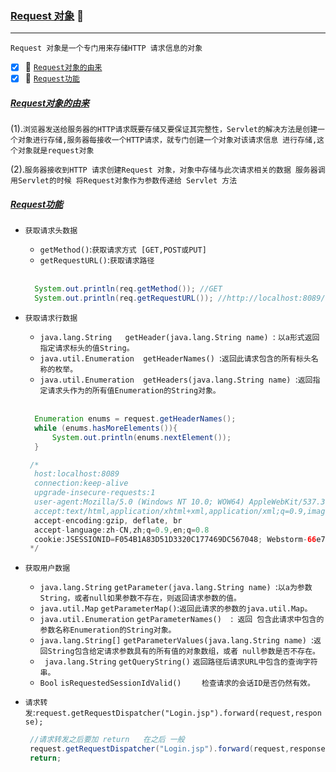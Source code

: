### [Request 对象](#top) <b id="top"></b> :maple_leaf:

----
`Request 对象是一个专门用来存储HTTP 请求信息的对象`

- [x] :maple_leaf: [`Request对象的由来`](#request) 
- [x] :maple_leaf: [`Request功能`](#func) 

##### [Request对象的由来](#top)  <b id="request"></b>
(1).`浏览器发送给服务器的HTTP请求既要存储又要保证其完整性，Servlet的解决方法是创建一个对象进行存储,服务器每接收一个HTTP请求，就专门创建一个对象对该请求信息
进行存储,这个对象就是request对象`<br/>

(2).`服务器接收到HTTP 请求创建Request 对象，对象中存储与此次请求相关的数据 服务器调用Servlet的时候 将Request对象作为参数传递给 Servlet 方法`

##### [Request功能](#top)  <b id="func"></b>
* `获取请求头数据`
   * `getMethod()`:`获取请求方式 [GET,POST或PUT]`
   * `getRequestURL()`:`获取请求路径`
   
   <br/>
   
   ```Java
     System.out.println(req.getMethod()); //GET 
     System.out.println(req.getRequestURL()); //http://localhost:8089/servlet/update
   ```
* `获取请求行数据`
  * `java.lang.String	getHeader(java.lang.String name) `: `以a形式返回指定请求标头的值String。`
  * `java.util.Enumeration	getHeaderNames() `:`返回此请求包含的所有标头名称的枚举。`
  * `java.util.Enumeration	getHeaders(java.lang.String name) `:`返回指定请求头作为的所有值Enumeration的String对象。`
  <br/>
  
  ```java
    Enumeration enums = request.getHeaderNames();
    while (enums.hasMoreElements()){
        System.out.println(enums.nextElement());
    }

   /*
    host:localhost:8089
    connection:keep-alive
    upgrade-insecure-requests:1
    user-agent:Mozilla/5.0 (Windows NT 10.0; WOW64) AppleWebKit/537.36 (KHTML, like Gecko) Chrome/69.0.3497.100 Safari/537.36
    accept:text/html,application/xhtml+xml,application/xml;q=0.9,image/webp,image/apng,*/*;q=0.8
    accept-encoding:gzip, deflate, br
    accept-language:zh-CN,zh;q=0.9,en;q=0.8
    cookie:JSESSIONID=F054B1A83D51D3320C177469DC567048; Webstorm-66e715af=5d7e1fa0-a9e9-4c01-9c16-aaff75cf10f7
   */
  ```
  
* `获取用户数据`
  * `java.lang.String`	`getParameter(java.lang.String name) `:`以a为参数String，或者null如果参数不存在，则返回请求参数的值。`
  * `java.util.Map`	`getParameterMap()`:`返回此请求的参数的java.util.Map。`
  * `java.util.Enumeration`	`getParameterNames()  `:` 返回 包含此请求中包含的参数名称Enumeration的String对象。`
  * `java.lang.String[]`	`getParameterValues(java.lang.String name) `:`返回String包含给定请求参数具有的所有值的对象数组，或者 null参数是否不存在。`
  * ` java.lang.String`	`getQueryString()` `返回路径后请求URL中包含的查询字符串。`
  * `Bool` `isRequestedSessionIdValid() ` `   检查请求的会话ID是否仍然有效。`
* `请求转发`:`request.getRequestDispatcher("Login.jsp").forward(request,response);`   
  
  ```java
   //请求转发之后要加 return   在之后 一般
   request.getRequestDispatcher("Login.jsp").forward(request,response);
   return;
  ```

